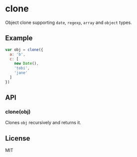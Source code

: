 
# clone

  Object clone supporting `date`, `regexp`, `array` and `object` types.

## Example

```js
var obj = clone({
  a: 'b',
  c: [
    new Date(),
    'tobi',
    'jane'
  ]
})
```

## API

### clone(obj)

  Clones `obj` recursively and returns it.

## License

MIT
